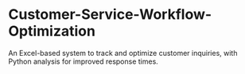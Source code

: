 # Customer-Service-Workflow-Optimization
An Excel-based system to track and optimize customer inquiries, with Python analysis for improved response times.
